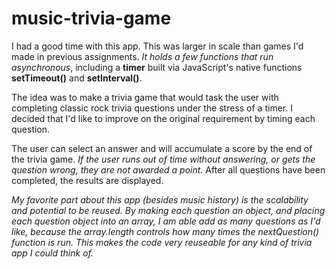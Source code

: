 # music-trivia-game

I had a good time with this app. This was larger in scale than games I'd made in previous assignments. *It holds a few functions that run asynchronous*, including a **timer** built via JavaScript's native functions **setTimeout()** and **setInterval()**.

The idea was to make a trivia game that would task the user with completing classic rock trivia questions under the stress of a timer. I decided that I'd like to improve on the original requirement by timing each question.

The user can select an answer and will accumulate a score by the end of the trivia game. *If the user runs out of time without answering, or gets the question wrong, they are not awarded a point.* After all questions have been completed, the results are displayed.

*My favorite part about this app (besides music history) is the scalability and potential to be reused. By making each question an object, and placing each question object into an array, I am able add as many questions as I'd like, because the array.length controls how many times the nextQuestion() function is run. This makes the code very reuseable for any kind of trivia app I could think of.*
